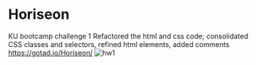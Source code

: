 # Horiseon
KU bootcamp challenge 1
Refactored the html and css code; consolidated CSS classes and selectors, refined html elements, added comments
https://gotad.io/Horiseon/
![hw1](https://user-images.githubusercontent.com/54012873/134077749-8e6b5a63-43a7-4304-8c9f-2bc83789742c.png)
